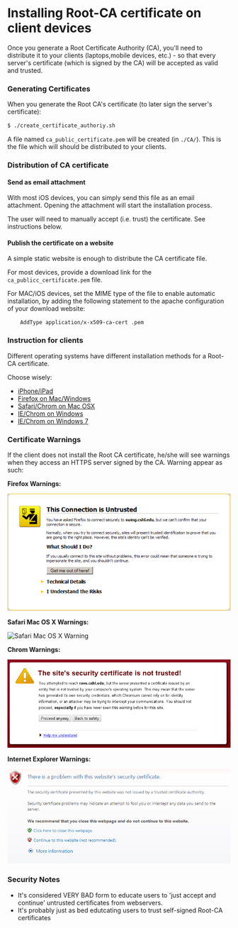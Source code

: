 # Installing Root-CA certificate on client devices

Once you generate a Root Certificate Authority (CA), you'll need to distribute
it to your clients (laptops,mobile devices, etc.) - so that every server's certificate
(which is signed by the CA) will be accepted as valid and trusted.

### Generating Certificates

When you generate the Root CA's certificate (to later sign the server's certificate):

```sh
$ ./create_certificate_authoriy.sh
```

A file named `ca_public_certificate.pem` will be created (in `./CA/`).
This is the file which will should be distributed to your clients.

### Distribution of CA certificate

#### Send as email attachment

With most iOS devices, you can simply send this file as an email attachment.
Opening the attachment will start the installation process.

The user will need to manually accept (i.e. trust) the certificate.
See instructions below.

#### Publish the certificate on a website

A simple static website is enough to distribute the CA certificate file.

For most devices, provide a download link for the `ca_publicc_certificate.pem` file.

For MAC/iOS devices, set the MIME type of the file to enable automatic installation,
by adding the following statement to the apache configuration of your download website:

```
	AddType application/x-x509-ca-cert .pem
```

### Instruction for clients

Different operating systems have different installation methods for a Root-CA certificate.

Choose wisely:

* [iPhone/iPad](client_CA_iOS.md)
* [Firefox on Mac/Windows](client_CA_firefox.md)
* [Safari/Chrom on Mac OSX](client_CA_macOSX.md)
* [IE/Chrom on Windows](client_CA_windows.md)
* [IE/Chrom on Windows 7](client_CA_windows7.md)


### Certificate Warnings

If the client does not install the Root CA certificate, he/she will see warnings
when they access an HTTPS server signed by the CA. Warning appear as such:

**Firefox Warnings:**

![Firefox HTTPS Warning](images/01_firefox_certificate_warning.png)

**Safari Mac OS X Warnings:**

![Safari Mac OS X Warning](mages/safari_certyificate_warning.png)

**Chrom Warnings:**

![Chrom Warnings](images/chrom_certificate_warning.png)

**Internet Explorer Warnings:**

![IE Warnings](images/04_IE_certificate_warning.png)

### Security Notes
* It's considered VERY BAD form to educate users to 'just accept and continue' untrusted certificates
from webservers.
* It's probably just as bed edutcating users to trust self-signed Root-CA certificates

